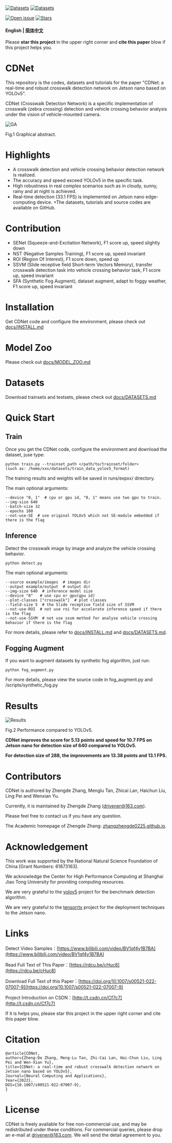 [![Datasets](https://img.shields.io/static/v1?label=Download&message=datasets&color=green)](
https://github.com/zhangzhengde0225/CDNet/blob/master/docs/DATASETS.md)
[![Datasets](https://img.shields.io/static/v1?label=Download&message=source_code&color=orange)](
https://github.com/zhangzhengde0225/CDNet/archive/refs/heads/master.zip)

[![Open issue](https://img.shields.io/github/issues/zhangzhengde0225/CDNet)](https://github.com/zhangzhengde0225/CDNet/issues)
[![Stars](https://img.shields.io/github/stars/zhangzhengde0225/CDNet)](https://github.com/zhangzhengde0225/CDNet)
#### English | [简体中文](https://github.com/zhangzhengde0225/CDNet/blob/master/docs/README_zh_cn.md)

Please **star this project** in the upper right corner and **cite this paper** blow 
if this project helps you. 

# CDNet

This repository is the codes, datasets and tutorials for the paper 
"CDNet: a real-time and robust crosswalk detection network on Jetson nano based on YOLOv5".

CDNet (Crosswalk Detection Network) is a specific implementation of crosswalk (zebra crossing) detection and vehicle crossing behavior analysis under the vision of vehicle-mounted camera. 

![GA](https://zhangzhengde0225.github.io/images/CDNet_GA.jpg)

Fig.1 Graphical abstract.

# Highlights
+ A crosswalk detection and vehicle crossing behavior detection network is realized.
+ The accuracy and speed exceed YOLOv5 in the specific task.
+ High robustness in real complex scenarios such as in cloudy, sunny, rainy and at night is achieved.
+ Real-time detection (33.1 FPS) is implemented on Jetson nano edge-computing device.
+The datasets, tutorials and source codes are available on GitHub.
  
# Contribution

+ SENet (Squeeze-and-Excitation Network), F1 score up, speed slightly down
+ NST (Negative Samples Training), F1 score up, speed invariant
+ ROI (Region Of Interest), F1 score down, speed up
+ SSVM (Slide receptive field Short-term Vectors Memory), transfer crosswalk detection task into vehicle crossing behavior task, 
  F1 score up, speed invariant
+ SFA (Synthetic Fog Augment), dataset augment, adapt to foggy weather, F1 score up, speed invariant

# Installation
Get CDNet code and configure the environment, please check out [docs/INSTALL.md](https://github.com/zhangzhengde0225/CDNet/blob/master/docs/INSTALL.md)

# Model Zoo
Please check out [docs/MODEL_ZOO.md](https://github.com/zhangzhengde0225/CDNet/blob/master/docs/MODEL_ZOO.md)

# Datasets
Download trainsets and testsets, please check out [docs/DATASETS.md](https://github.com/zhangzhengde0225/CDNet/blob/master/docs/DATASETS.md)

# Quick Start
## Train

Once you get the CDNet code, configure the environment and download the dataset, juse type:
```
python train.py --trainset_path </path/to/trainset/folder>
(such as: /home/xxx/datasets/train_data_yolov5_format) 
```
The training results and weights will be saved in runs/expxx/ directory.

The main optional arguments:
```
--device "0, 1"  # cpu or gpu id, "0, 1" means use two gpu to train.
--img-size 640 
--batch-size 32 
--epochs 100 
--not-use-SE  # use original YOLOv5 which not SE-module embedded if there is the flag
```

## Inference
Detect the crosswalk image by image and analyze the vehicle crossing behavior. 
```
python detect.py
```

The main optional arguments:
```
--source example/images  # images dir
--output example/output  # output dir
--img-size 640  # inference model size
--device "0"   # use cpu or gpu(gpu id)
--plot-classes ["crosswalk"]  # plot classes
--field-size 5  # the Slide receptive field size of SSVM 
--not-use-ROI  # not use roi for accelerate inference speed if there is the flag
--not-use-SSVM  # not use ssvm method for analyse vehicle crossing behavior if there is the flag
```

For more details, please refer to [docs/INSTALL.md](https://github.com/zhangzhengde0225/CDNet/blob/master/docs/INSTALL.md) and [docs/DATASETS.md](https://github.com/zhangzhengde0225/CDNet/blob/master/docs/DATASETS.md).

## Fogging Augment
If you want to augment datasets by synthetic fog algorithm, just run:
```
python fog_augment.py
```
For more details, please view the source code in fog_augment.py and /scripts/synthetic_fog.py

# Results

![Results](https://zhangzhengde0225.github.io/images/CDNet_Results.jpg)

Fig.2 Performance compared to YOLOv5.

**CDNet improves the score for 5.13 points and speed for 10.7 FPS on Jetson nano for detection size of 640 compared to YOLOv5.**

**For detection size of 288, the improvements are 13.38 points and 13.1 FPS.**


# Contributors
CDNet is authored by Zhengde Zhang, Menglu Tan, Zhicai Lan, Haichun Liu, Ling Pei and Wenxian Yu.

Currently, it is maintained by Zhengde Zhang (drivener@163.com).

Please feel free to contact us if you have any question.

The Academic homepage of Zhengde Zhang: [zhangzhengde0225.github.io](https://zhangzhengde0225.github.io).

# Acknowledgement

This work was supported by the National Natural
Science Foundation of China [Grant Numbers: 61873163]. 

We acknowledge the Center for High Performance Computing at
Shanghai Jiao Tong University for providing computing resources.

We are very grateful to the 
[yolov5](https://github.com/ultralytics/yolov5) project
for the benchmark detection algorithm.

We are very grateful to the 
[tensorrtx](https://github.com/wang-xinyu/tensorrtx) project
for the deployment techniques to the Jetson nano.

# Links
Detect Video Samples：[https://www.bilibili.com/video/BV1qf4y1B7BA](https://www.bilibili.com/video/BV1qf4y1B7BA)

Read Full Text of This Paper：[https://rdcu.be/cHuc8](https://rdcu.be/cHuc8)

Download Full Text of this Paper：[https://doi.org/10.1007/s00521-022-07007-9](https://doi.org/10.1007/s00521-022-07007-9)

Project Introduction on CSDN：[http://t.csdn.cn/Cf7c7](http://t.csdn.cn/Cf7c7)

If it is helps you, 
please star this project in the upper right corner and cite this paper blow.

# Citation
```
@article{CDNet,
author={Zheng-De Zhang, Meng-Lu Tan, Zhi-Cai Lan, Hai-Chun Liu, Ling Pei and Wen-Xian Yu},
title={CDNet: a real-time and robust crosswalk detection network on Jetson nano based on YOLOv5},
Journal={Neural Computing and Applications}, 
Year={2022},
DOI={10.1007/s00521-022-07007-9},
}
```

# License
CDNet is freely available for free non-commercial use, and may be redistributed under these conditions. For commercial queries, please drop an e-mail at drivener@163.com. We will send the detail agreement to you.





